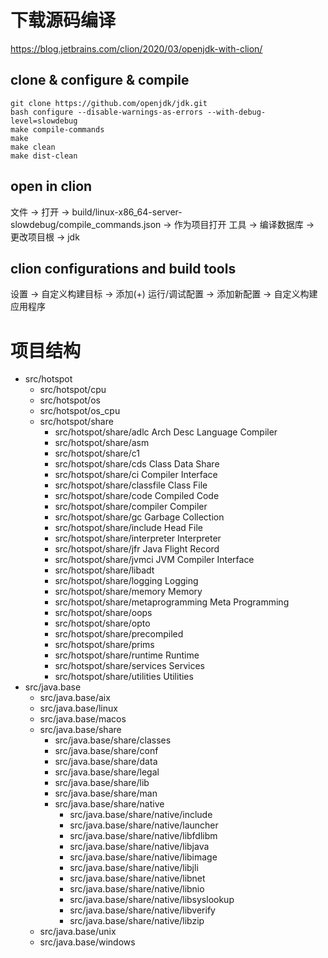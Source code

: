 # 下载源码编译

https://blog.jetbrains.com/clion/2020/03/openjdk-with-clion/

## clone & configure & compile

```shell
git clone https://github.com/openjdk/jdk.git
bash configure --disable-warnings-as-errors --with-debug-level=slowdebug
make compile-commands
make
make clean
make dist-clean
```

## open in clion

文件 -> 打开 -> build/linux-x86_64-server-slowdebug/compile_commands.json -> 作为项目打开
工具 -> 编译数据库 -> 更改项目根 -> jdk

## clion configurations and build tools

设置 -> 自定义构建目标 -> 添加(+)
运行/调试配置 -> 添加新配置 -> 自定义构建应用程序

# 项目结构

- src/hotspot
    - src/hotspot/cpu
    - src/hotspot/os
    - src/hotspot/os_cpu
    - src/hotspot/share
        - src/hotspot/share/adlc Arch Desc Language Compiler
        - src/hotspot/share/asm
        - src/hotspot/share/c1
        - src/hotspot/share/cds Class Data Share
        - src/hotspot/share/ci Compiler Interface
        - src/hotspot/share/classfile Class File
        - src/hotspot/share/code Compiled Code
        - src/hotspot/share/compiler Compiler
        - src/hotspot/share/gc Garbage Collection
        - src/hotspot/share/include Head File
        - src/hotspot/share/interpreter Interpreter
        - src/hotspot/share/jfr Java Flight Record
        - src/hotspot/share/jvmci JVM Compiler Interface
        - src/hotspot/share/libadt
        - src/hotspot/share/logging Logging
        - src/hotspot/share/memory Memory
        - src/hotspot/share/metaprogramming Meta Programming
        - src/hotspot/share/oops
        - src/hotspot/share/opto
        - src/hotspot/share/precompiled
        - src/hotspot/share/prims
        - src/hotspot/share/runtime Runtime
        - src/hotspot/share/services Services
        - src/hotspot/share/utilities Utilities
- src/java.base
    - src/java.base/aix
    - src/java.base/linux
    - src/java.base/macos
    - src/java.base/share
        - src/java.base/share/classes
        - src/java.base/share/conf
        - src/java.base/share/data
        - src/java.base/share/legal
        - src/java.base/share/lib
        - src/java.base/share/man
        - src/java.base/share/native
            - src/java.base/share/native/include
            - src/java.base/share/native/launcher
            - src/java.base/share/native/libfdlibm
            - src/java.base/share/native/libjava
            - src/java.base/share/native/libimage
            - src/java.base/share/native/libjli
            - src/java.base/share/native/libnet
            - src/java.base/share/native/libnio
            - src/java.base/share/native/libsyslookup
            - src/java.base/share/native/libverify
            - src/java.base/share/native/libzip
    - src/java.base/unix
    - src/java.base/windows